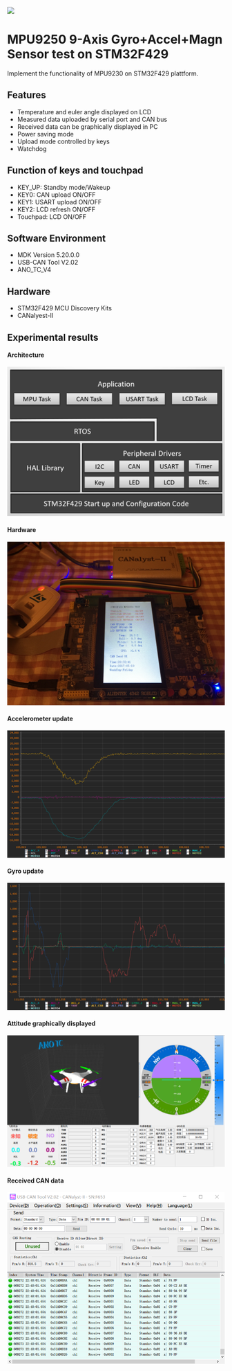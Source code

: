 ![](http://www.invensense.com/wp-content/uploads/2014/12/rp-mpu-9250.png)

MPU9250 9-Axis Gyro+Accel+Magn Sensor test on STM32F429
=========================
Implement the functionality of MPU9230 on STM32F429 plattform.

Features
------------
* Temperature and euler angle displayed on LCD
* Measured data uploaded by serial port and CAN bus
* Received data can be graphically displayed in PC
* Power saving mode
* Upload mode controlled by keys
* Watchdog

Function of keys and touchpad
------------
* KEY_UP: Standby mode/Wakeup
* KEY0: CAN upload ON/OFF
* KEY1: USART upload ON/OFF
* KEY2: LCD refresh ON/OFF
* Touchpad: LCD ON/OFF

Software Environment
------------

* MDK Version 5.20.0.0
* USB-CAN Tool V2.02
* ANO_TC_V4



Hardware
------------
* STM32F429 MCU Discovery Kits
* CANalyest-II

Experimental results
------------
#### Architecture
![](https://github.com/VidaLay/MPU9250_Test_On_STM32F429/blob/master/Photos/Architecture.png?raw=true)

#### Hardware
![](https://github.com/VidaLay/MPU9250_Test_On_STM32F429/blob/master/Photos/Headwear.jpg?raw=true)

#### Accelerometer update
![](https://github.com/VidaLay/MPU9250_Test_On_STM32F429/blob/master/Photos/Acc.png?raw=true)

#### Gyro update
![](https://github.com/VidaLay/MPU9250_Test_On_STM32F429/blob/master/Photos/Gyro.png?raw=true)

#### Attitude graphically displayed
![](https://github.com/VidaLay/MPU9250_Test_On_STM32F429/blob/master/Photos/Attitude.png?raw=true)

#### Received CAN data
![](https://github.com/VidaLay/MPU9250_Test_On_STM32F429/blob/master/Photos/CAN.png?raw=true)


